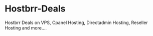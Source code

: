 # Hostbrr-Deals
Hostbrr Deals on VPS, Cpanel Hosting, Directadmin Hosting, Reseller Hosting and more....
